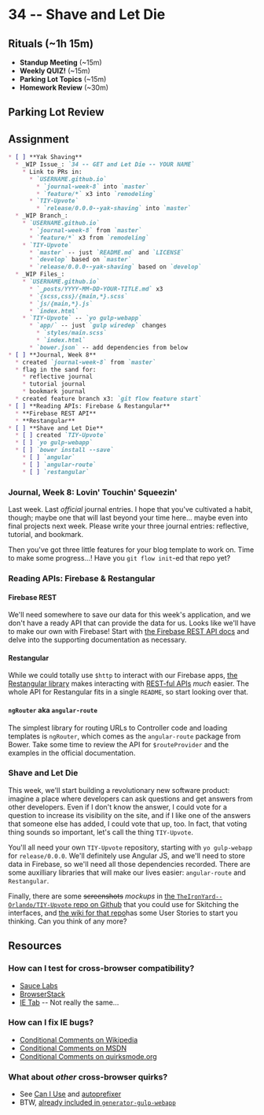 # 34 -- Shave and Let Die

## Rituals (~1h 15m)

* **Standup Meeting** (~15m)
* **Weekly QUIZ!** (~15m)
* **Parking Lot Topics** (~15m)
* **Homework Review** (~30m)

## Parking Lot Review

## Assignment

```markdown
* [ ] **Yak Shaving**
  * _WIP Issue_: `34 -- GET and Let Die -- YOUR NAME`
    * Link to PRs in:
      * `USERNAME.github.io`
        * `journal-week-8` into `master`
        * `feature/*` x3 into `remodeling`
      * `TIY-Upvote`
        * `release/0.0.0--yak-shaving` into `master`
  * _WIP Branch_:
    * `USERNAME.github.io`
      * `journal-week-8` from `master`
      * `feature/*` x3 from `remodeling`
    * `TIY-Upvote`
      * `master` -- just `README.md` and `LICENSE`
      * `develop` based on `master`
      * `release/0.0.0--yak-shaving` based on `develop`
  * _WIP Files_:
    * `USERNAME.github.io`
      * `_posts/YYYY-MM-DD-YOUR-TITLE.md` x3
      * `{scss,css}/{main,*}.scss`
      * `js/{main,*}.js`
      * `index.html`
    * `TIY-Upvote` -- `yo gulp-webapp`
      * `app/` -- just `gulp wiredep` changes
        * `styles/main.scss`
        * `index.html`
      * `bower.json` -- add dependencies from below
* [ ] **Journal, Week 8**
  * created `journal-week-8` from `master`
  * flag in the sand for:
    * reflective journal
    * tutorial journal
    * bookmark journal
  * created feature branch x3: `git flow feature start`
* [ ] **Reading APIs: Firebase & Restangular**
  * **Firebase REST API**
  * **Restangular**
* [ ] **Shave and Let Die**
  * [ ] created `TIY-Upvote`
  * [ ] `yo gulp-webapp`
  * [ ] `bower install --save`
    * [ ] `angular`
    * [ ] `angular-route`
    * [ ] `restangular`
```

### Journal, Week 8: Lovin' Touchin' Squeezin'

Last week. Last _official_ journal entries. I hope that you've cultivated a habit, though; maybe one that will last beyond your time here... maybe even into final projects next week. Please write your three journal entries: reflective, tutorial, and bookmark.

Then you've got three little features for your blog template to work on. Time to make some progress...! Have you `git flow init`-ed that repo yet?

### Reading APIs: Firebase & Restangular

#### Firebase REST

We'll need somewhere to save our data for this week's application, and we don't have a ready API that can provide the data for us. Looks like we'll have to make our own with Firebase! Start with [the Firebase REST API docs](https://www.firebase.com/docs/rest/) and delve into the supporting documentation as necessary.

#### Restangular

While we could totally use `$http` to interact with our Firebase apps, [the Restangular library](https://github.com/mgonto/restangular) makes interacting with [REST-ful APIs](https://en.wikipedia.org/wiki/Representational_state_transfer) _much_ easier. The whole API for Restangular fits in a single `README`, so start looking over that.

#### `ngRouter` aka `angular-route`

The simplest library for routing URLs to Controller code and loading templates is `ngRouter`, which comes as the `angular-route` package from Bower. Take some time to review the API for `$routeProvider` and the examples in the official documentation.

### Shave and Let Die

This week, we'll start building a revolutionary new software product: imagine a place where developers can ask questions and get answers from other developers. Even if I don't know the answer, I could vote for a question to increase its visibility on the site, and if I like one of the answers that someone else has added, I could vote that up, too. In fact, that voting thing sounds so important, let's call the thing `TIY-Upvote`.

You'll all need your own `TIY-Upvote` repository, starting with `yo gulp-webapp` for `release/0.0.0`. We'll definitely use Angular JS, and we'll need to store data in Firebase, so we'll need all those dependencies recorded. There are some auxilliary libraries that will make our lives easier: `angular-route` and `Restangular`.

Finally, there are some ~~screenshots~~ _mockups_ in [the `TheIronYard--Orlando/TIY-Upvote` repo on Github](https://github.com/TheIronYard--Orlando/TIY-Upvote) that you could use for Skitching the interfaces, and [the wiki for that repo](https://github.com/TheIronYard--Orlando/TIY-Upvote/wiki)has some User Stories to start you thinking. Can you think of any more?

## Resources

### How can I test for cross-browser compatibility?

* [Sauce Labs](http://saucelabs.com)
* [BrowserStack](http://browserstack.com)
* [IE Tab](http://j.mp/1NpZQt3) -- Not really the same...

### How can I fix IE bugs?

* [Conditional Comments on Wikipedia](https://en.wikipedia.org/wiki/Conditional_comment)
* [Conditional Comments on MSDN](https://msdn.microsoft.com/en-us/library/ms537512(v=vs.85).aspx)
* [Conditional Comments on quirksmode.org](http://www.quirksmode.org/css/condcom.html)

### What about _other_ cross-browser quirks?

* See [Can I Use](http://caniuse.com/) and [autoprefixer](https://github.com/postcss/autoprefixer)
* BTW, [already included in `generator-gulp-webapp`](http://j.mp/1LDSMv0)
